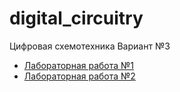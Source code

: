 # digital_circuitry
Цифровая схемотехника
Вариант №3

* [Лабораторная работа №1](lab1/lab1.md)
* [Лабораторная работа №2](lab2/lab.ms11)
